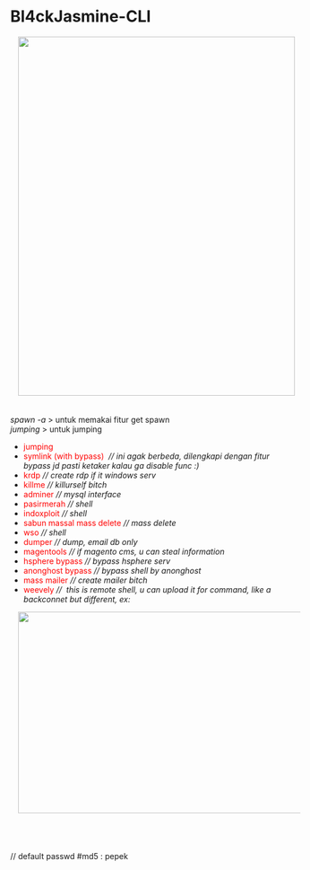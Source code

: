 # Bl4ckJasmine-CLI

<div class="separator" style="clear: both; text-align: center;">
<a href="https://3.bp.blogspot.com/-7V0kcql4woA/WWknqq0IgbI/AAAAAAAACUc/7pwfFruSVr4nYNxZh6HHOjXGihJJYqnkQCLcBGAs/s1600/Screenshot%2B-%2B07152017%2B-%2B03%253A20%253A11%2BAM.png" imageanchor="1" style="margin-left: 1em; margin-right: 1em;"><img border="0" data-original-height="455" data-original-width="352" height="640" src="https://3.bp.blogspot.com/-7V0kcql4woA/WWknqq0IgbI/AAAAAAAACUc/7pwfFruSVr4nYNxZh6HHOjXGihJJYqnkQCLcBGAs/s640/Screenshot%2B-%2B07152017%2B-%2B03%253A20%253A11%2BAM.png" width="494" /></a></div>
<div class="separator" style="clear: both; text-align: center;">
<br /></div>
<div class="separator" style="clear: both;">

<div class="separator" style="clear: both;">
<br /></div>
<div class="separator" style="clear: both;">
<i>spawn -a&nbsp;</i>&gt; untuk memakai fitur get spawn</div>
<div class="separator" style="clear: both;">
<i>jumping</i>&nbsp;&gt; untuk jumping</div>
<div class="separator" style="clear: both; text-align: center;">
</div>
<ul>
<li style="text-align: left;"><span style="color: red;">jumping</span></li>
<li style="text-align: left;"><span style="color: red;">symlink (with bypass) &nbsp;</span><i>// ini agak berbeda, dilengkapi dengan fitur bypass jd pasti ketaker kalau ga disable func :)</i></li>
<li style="text-align: left;"><span style="color: red;">krdp<i>&nbsp;</i></span><i>// create rdp if it windows serv</i></li>
<li style="text-align: left;"><span style="color: red;">killme&nbsp;</span><i>// killurself bitch</i></li>
<li style="text-align: left;"><span style="color: red;">adminer&nbsp;</span><i>// mysql interface</i></li>
<li style="text-align: left;"><span style="color: red;">pasirmerah&nbsp;</span><i>// shell</i></li>
<li style="text-align: left;"><span style="color: red;">indoxploit&nbsp;</span><i>// shell&nbsp;</i></li>
<li style="text-align: left;"><span style="color: red;">sabun massal mass delete<i>&nbsp;</i></span><i>// mass delete</i></li>
<li style="text-align: left;"><span style="color: red;">wso&nbsp;</span><i>// shell</i></li>
<li style="text-align: left;"><span style="color: red;">dumper&nbsp;</span><i>// dump, email db only</i></li>
<li style="text-align: left;"><span style="color: red;">magentools&nbsp;</span><i>// if magento cms, u can steal information</i></li>
<li style="text-align: left;"><span style="color: red;">hsphere bypass&nbsp;</span><i>// bypass hsphere serv</i></li>
<li style="text-align: left;"><span style="color: red;">anonghost bypass&nbsp;</span><i>// bypass shell by anonghost</i></li>
<li style="text-align: left;"><span style="color: red;">mass mailer&nbsp;</span><i>// create mailer bitch</i></li>
<li style="text-align: left;"><span style="color: red;">weevely&nbsp;</span><i>//&nbsp; this is remote shell, u can upload it for command, like a backconnet but different, ex:</i></li>
</ul>
<div class="separator" style="clear: both; text-align: center;">
<a href="https://1.bp.blogspot.com/-3fPoZZGg_uc/WWkshp5dcbI/AAAAAAAACUk/ZgMMlEV-MVQpr-XT-lC7OSOx3UDA0loBQCLcBGAs/s1600/Screenshot%2B-%2B07152017%2B-%2B03%253A41%253A09%2BAM.png" imageanchor="1" style="margin-left: 1em; margin-right: 1em;"><img border="0" data-original-height="768" data-original-width="1366" height="359" src="https://1.bp.blogspot.com/-3fPoZZGg_uc/WWkshp5dcbI/AAAAAAAACUk/ZgMMlEV-MVQpr-XT-lC7OSOx3UDA0loBQCLcBGAs/s640/Screenshot%2B-%2B07152017%2B-%2B03%253A41%253A09%2BAM.png" width="640" /></a></div>
<div class="separator" style="clear: both; text-align: center;">
</div>
<br />
<div class="separator" style="clear: both; text-align: center;">
<br /></div>
<div class="separator" style="clear: both; text-align: left;">
<br /></div>

<div class="separator" style="clear: both; text-align: left;">
<br /></div>
<div class="separator" style="clear: both; text-align: left;">
// default passwd #md5 : pepek</i></div>

